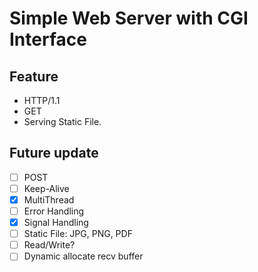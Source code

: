 # Simple Web Server with CGI Interface

## Feature

- HTTP/1.1
- GET
- Serving Static File.

## Future update

- [ ] POST
- [ ] Keep-Alive
- [x] MultiThread
- [ ] Error Handling
- [x] Signal Handling
- [ ] Static File: JPG, PNG, PDF
- [ ] Read/Write?
- [ ] Dynamic allocate recv buffer
